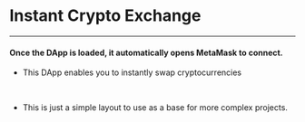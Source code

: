 # Instant Crypto Exchange
---

#### Once the DApp is loaded, it automatically opens MetaMask to connect.

+ This DApp enables you to instantly swap cryptocurrencies
<br>

+ This is just a simple layout to use as a base for more complex projects.
<br>

